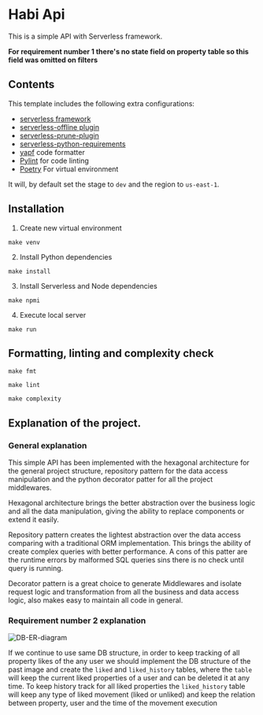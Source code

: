 # Habi Api

This is a simple API with Serverless framework.

**For requirement number 1 there's no state field on property table so this field was omitted on filters**

## Contents

This template includes the following extra configurations:

- [serverless framework][1]
- [serverless-offline plugin][2]
- [serverless-prune-plugin][8]
- [serverless-python-requirements][9]
- [yapf][3] code formatter
- [Pylint][4] for code linting
- [Poetry][5] For virtual environment

It will, by default set the stage to `dev` and the region to `us-east-1`.

## Installation

1. Create new virtual environment

  ```shell
  make venv
  ```

2. Install Python dependencies

  ```shell
  make install
  ```
  
3. Install Serverless and Node dependencies

  ```shell
  make npmi
  ```
  
4. Execute local server

  ```shell
  make run
  ```


## Formatting, linting and complexity check

```shell
make fmt
```

```shell
make lint
```

```shell
make complexity
```

## Explanation of the project.

### General explanation

This simple API has been implemented with the hexagonal architecture for the general project structure, 
repository pattern for the data access manipulation and the python decorator patter for all the project
middlewares.

Hexagonal architecture brings the better abstraction over the business logic and all the data manipulation,
giving the ability to replace components or extend it easily.

Repository pattern creates the lightest abstraction over the data access comparing with a traditional ORM 
implementation. This brings the ability of create complex queries with better performance. A cons of this
patter are the runtime errors by malformed SQL queries sins there is no check until query is running.

Decorator pattern is a great choice to generate Middlewares and isolate request logic and transformation
from all the business and data access logic, also makes easy to maintain all code in general.

### Requirement number 2 explanation

![DB-ER-diagram](https://github.com/danteay/habi-api/blob/master/Habi-Liked.png?raw=true)

If we continue to use same DB structure, in order to keep tracking of all property likes of the any user
we should implement the DB structure of the past image and create the `liked` and `liked_history` tables,
where the `table` will keep the current liked properties of a user and can be deleted it at any time. To keep
history track for all liked properties the `liked_history` table will keep any type of liked movement (liked
or unliked) and keep the relation between property, user and the time of the movement execution


[1]: https://serverless.com/
[2]: https://github.com/dherault/serverless-offline
[3]: https://github.com/google/yapf
[4]: http://pylint.pycqa.org/en/latest/
[5]: https://python-poetry.org/
[8]: https://github.com/claygregory/serverless-prune-plugin
[9]: https://github.com/UnitedIncome/serverless-python-requirements
